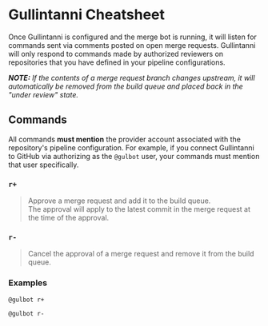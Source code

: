 Gullintanni Cheatsheet
======================

Once Gullintanni is configured and the merge bot is running, it will listen for
commands sent via comments posted on open merge requests. Gullintanni will only
respond to commands made by authorized reviewers on repositories that you have
defined in your pipeline configurations.

_**NOTE:** If the contents of a merge request branch changes upstream, it will
automatically be removed from the build queue and placed back in the "under
review" state._

Commands
--------

All commands **must mention** the provider account associated with the
repository's pipeline configuration. For example, if you connect Gullintanni to
GitHub via authorizing as the `@gulbot` user, your commands must mention that
user specifically.

### `r+`

> Approve a merge request and add it to the build queue.  
> The approval will apply to the latest commit in the merge request at the time
> of the approval.

### `r-`

> Cancel the approval of a merge request and remove it from the build queue.

### Examples

```
@gulbot r+
```

```
@gulbot r-
```
